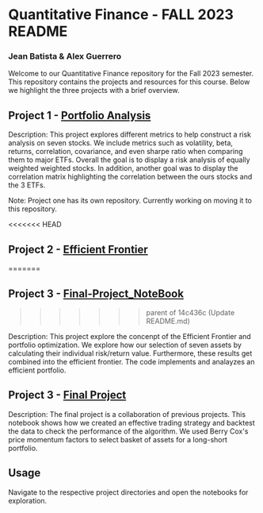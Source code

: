 # Quantitative Finance - FALL 2023 README
### Jean Batista & Alex Guerrero

Welcome to our Quantitative Finance repository for the Fall 2023 semester. This repository contains the projects and resources for this course. Below we highlight the three projects with a brief overview.

## Project 1 - [Portfolio Analysis](https://github.com/CCNY-Analytics-and-Quant/Portfolio-analysis-2)

Description: This project explores different metrics to help construct a risk analysis on seven stocks. We include metrics such as volatility, beta, returns, correlation, covariance, and even sharpe ratio when comparing them to major ETFs. Overall the goal is to display a risk analysis of equally weighted weighted stocks. In addition, another goal was to display the correlation matrix highlighting the correlation between the ours stocks and the 3 ETFs.

Note: Project one has its own repository. Currently working on moving it to this repository.

<<<<<<< HEAD
## Project 2 - [Efficient Frontier](https://github.com/CCNY-Analytics-and-Quant/Quantative-Finance-Repo/tree/main/EF)
=======
## Project 3 - [Final-Project_NoteBook](/Final/final_project.ipynb)
>>>>>>> parent of 14c436c (Update README.md)

Description: This project explore the concenpt of the Efficient Frontier and portfolio optimization. We explore how our selection of seven assets by calculating their individual risk/return value. Furthermore, these results get combined into the efficient frontier. The code implements and analayzes an efficient portfolio. 

## Project 3 - [Final Project](https://github.com/CCNY-Analytics-and-Quant/Quantative-Finance-Repo/tree/main/Final)

Description: The final project is a collaboration of previous projects. This notebook shows how we created an effective trading strategy and backtest the data to check the performance of the algorithm. We used Berry Cox's price momentum factors to select basket of assets for a long-short portfolio. 

## Usage

Navigate to the respective project directories and open the notebooks for exploration.


